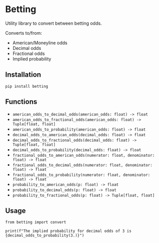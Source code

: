 # Betting

Utility library to convert between betting odds.

Converts to/from:

- American/Moneyline odds
- Decimal odds
- Fractional odds
- Implied probability

## Installation

`pip install betting`

## Functions

- `american_odds_to_decimal_odds(american_odds: float) -> float`
- `american_odds_to_fractional_odds(american_odds: float) -> Tuple[float, float]`
- `american_odds_to_probability(american_odds: float) -> float`
- `decimal_odds_to_american_odds(decimal_odds: float) -> float`
- `decimal_odds_to_fractional_odds(decimal_odds: float) -> Tuple[float, float]`
- `decimal_odds_to_probability(decimal_odds: float) -> float`
- `fractional_odds_to_american_odds(numerator: float, denominator: float) -> float`
- `fractional_odds_to_decimal_odds(numerator: float, denominator: float) -> float`
- `fractional_odds_to_probability(numerator: float, denominator: float) -> float`
- `probability_to_american_odds(p: float) -> float`
- `probability_to_decimal_odds(p: float) -> float`
- `probability_to_fractional_odds(p: float) -> Tuple[float, float]`

## Usage

```
from betting import convert

print(f"The implied probability for decimal odds of 3 is {decimal_odds_to_probability(3.)}")
```
